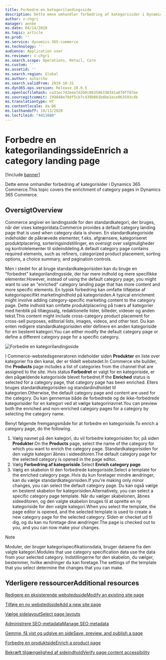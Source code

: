 ```yaml
---
title: Forbedre en kategorilandingsside
description: Dette emne omhandler forbedring af kategorisider i Dynamics 365 Commerce.
author: v-chgri
manager: annbe
ms.date: 04/14/2020
ms.topic: article
ms.prod: ''
ms.service: dynamics-365-commerce
ms.technology: ''
audience: Application user
ms.reviewer: v-chgri
ms.search.scope: Operations, Retail, Core
ms.custom: ''
ms.assetid: ''
ms.search.region: Global
ms.author: asharchw
ms.search.validFrom: 2019-10-31
ms.dyn365.ops.version: Release 10.0.5
ms.openlocfilehash: ca31ec7d2eee7d2b0c863506338341a870ff07ee
ms.sourcegitcommit: 199848e78df5cb7c439b001bdbe1ece963593cdb
ms.translationtype: HT
ms.contentlocale: da-DK
ms.lasthandoff: 10/13/2020
ms.locfileid: "4411080"
---
```

# <a name="enrich-a-category-landing-page"></a><span data-ttu-id="47001-103">Forbedre en kategorilandingsside</span><span class="sxs-lookup"><span data-stu-id="47001-103">Enrich a category landing page</span></span>


[!include [banner](includes/banner.md)]

<span data-ttu-id="47001-104">Dette emne omhandler forbedring af kategorisider i Dynamics 365 Commerce.</span><span class="sxs-lookup"><span data-stu-id="47001-104">This topic covers the enrichment of category pages in Dynamics 365 Commerce.</span></span>

## <a name="overview"></a><span data-ttu-id="47001-105">Oversigt</span><span class="sxs-lookup"><span data-stu-id="47001-105">Overview</span></span>

<span data-ttu-id="47001-106">Commerce angiver en landingsside for den standardkategori, der bruges, når der vises kategoridata.</span><span class="sxs-lookup"><span data-stu-id="47001-106">Commerce provides a default category landing page that is used when category data is shown.</span></span> <span data-ttu-id="47001-107">En standardkategoriside indeholder de påkrævede elementer, f.eks. afgrænsere, kategoriseret produktplacering, sorteringsindstillinger, en oversigt over valgmuligheder og kontrolelementer til sideinddeling.</span><span class="sxs-lookup"><span data-stu-id="47001-107">A default category page contains required elements, such as refiners, categorized product placement, sorting options, a choice summary, and pagination controls.</span></span> 

<span data-ttu-id="47001-108">Men i stedet for at bruge standardkategorisiden kan du bruge en "forbedret" kategorilandingsside, der har mere indhold og mere specifikke elementer.</span><span class="sxs-lookup"><span data-stu-id="47001-108">However, instead of using the default category page, you might want to use an "enriched" category landing page that has more content and more specific elements.</span></span> <span data-ttu-id="47001-109">En typisk forbedring kan omfatte tilføjelse af kategorispecifikt marketingindhold på kategorisiden.</span><span class="sxs-lookup"><span data-stu-id="47001-109">A typical enrichment might involve adding category-specific marketing content to the category page.</span></span> <span data-ttu-id="47001-110">Dette indhold kan omfatte produktplacering på tværs af kategorier med henblik på tillægssalg, redaktionelle lister, billeder, videoer og anden tekst.</span><span class="sxs-lookup"><span data-stu-id="47001-110">This content might include cross-category product placement for cross-sell purposes, editorial lists, images, videos, and other text.</span></span> <span data-ttu-id="47001-111">Du kan enten redigere standardkategorisiden eller definere en anden kategoriside for en bestemt kategori.</span><span class="sxs-lookup"><span data-stu-id="47001-111">You can either modify the default category page or define a different category page for a specific category.</span></span>

![Forbedre en kategorilandingsside](./media/CategoryLandingPages.png)

<span data-ttu-id="47001-113">I Commerce-webstedsgeneratoren indeholder siden **Produkter** en liste over kategorier fra den kanal, der er tildelt webstedet.</span><span class="sxs-lookup"><span data-stu-id="47001-113">In Commerce site builder, the **Products** page includes a list of categories from the channel that are assigned to the site.</span></span> <span data-ttu-id="47001-114">Hvis status **Forbedret** er valgt for en kategoriside, er den pågældende kategoriside blevet forbedret.</span><span class="sxs-lookup"><span data-stu-id="47001-114">If the **Enriched** status is selected for a category page, that category page has been enriched.</span></span> <span data-ttu-id="47001-115">Ellers bruges standardkategorisiden og standardindholdet til kategorien.</span><span class="sxs-lookup"><span data-stu-id="47001-115">Otherwise, the default category page and content are used for the category.</span></span> <span data-ttu-id="47001-116">Du kan gennemse både de forbedrede og de ikke-forbedrede kategorisider for en kategori ved at vælge kategorinavnet.</span><span class="sxs-lookup"><span data-stu-id="47001-116">You can preview both the enriched and non-enriched category pages for a category by selecting the category name.</span></span>

<span data-ttu-id="47001-117">Benyt følgende fremgangsmåde for at forbedre en kategoriside.</span><span class="sxs-lookup"><span data-stu-id="47001-117">To enrich a category page, do the following.</span></span>

1. <span data-ttu-id="47001-118">Vælg navnet på den kategori, du vil forbedre kategorisiden for, på siden **Produkter**.</span><span class="sxs-lookup"><span data-stu-id="47001-118">On the **Products** page, select the name of the category for which you want to enrich the category page.</span></span> <span data-ttu-id="47001-119">Standardkategorisiden for den valgte kategori åbnes i sideeditoren.</span><span class="sxs-lookup"><span data-stu-id="47001-119">The default category page for the selected category is opened in the page editor.</span></span>
2. <span data-ttu-id="47001-120">Vælg **Forbedring af kategoriside**.</span><span class="sxs-lookup"><span data-stu-id="47001-120">Select **Enrich category page**.</span></span>
3. <span data-ttu-id="47001-121">Vælg en skabelon til den forbedrede kategoriside.</span><span class="sxs-lookup"><span data-stu-id="47001-121">Select a template for the enriched category page.</span></span> <span data-ttu-id="47001-122">Hvis du kun foretager mindre ændringer, kan du vælge standardkategorisiden.</span><span class="sxs-lookup"><span data-stu-id="47001-122">If you're making only minor changes, you can select the default category page.</span></span> <span data-ttu-id="47001-123">Du kan også vælge en bestemt skabelon for kategorisiden.</span><span class="sxs-lookup"><span data-stu-id="47001-123">Alternatively, you can select a specific category page template.</span></span> <span data-ttu-id="47001-124">Når du vælger skabelonen, åbnes sideeditoren, og den valgte skabelon bruges til at oprette en ny kategoriside for den valgte kategori.</span><span class="sxs-lookup"><span data-stu-id="47001-124">When you select the template, the page editor is opened, and the selected template is used to create a new category page for the selected category.</span></span> <span data-ttu-id="47001-125">Siden er checket ud til dig, og du kan nu foretage dine ændringer.</span><span class="sxs-lookup"><span data-stu-id="47001-125">The page is checked out to you, and you can now make your changes.</span></span>

> [!NOTE]
> <span data-ttu-id="47001-126">Moduler, der bruger kategorispecifikationsdata, bruger dataene fra den valgte kategori.</span><span class="sxs-lookup"><span data-stu-id="47001-126">Modules that use category specification data use the data from your selected category.</span></span> <span data-ttu-id="47001-127">Indstillingerne for den skabelon, du vælger, bestemmer, hvilke ændringer du kan foretage.</span><span class="sxs-lookup"><span data-stu-id="47001-127">The settings of the template that you select determine the changes that you can make.</span></span>

## <a name="additional-resources"></a><span data-ttu-id="47001-128">Yderligere ressourcer</span><span class="sxs-lookup"><span data-stu-id="47001-128">Additional resources</span></span>

[<span data-ttu-id="47001-129">Redigere en eksisterende webstedsside</span><span class="sxs-lookup"><span data-stu-id="47001-129">Modify an existing site page</span></span>](modify-existing-page.md)

[<span data-ttu-id="47001-130">Tilføje en ny webstedsside</span><span class="sxs-lookup"><span data-stu-id="47001-130">Add a new site page</span></span>](add-new-page.md)

[<span data-ttu-id="47001-131">Vælge sidelayout</span><span class="sxs-lookup"><span data-stu-id="47001-131">Select page layouts</span></span>](select-page-layouts.md)

[<span data-ttu-id="47001-132">Administrere SEO-metadata</span><span class="sxs-lookup"><span data-stu-id="47001-132">Manage SEO metadata</span></span>](manage-seo-metadata.md)

[<span data-ttu-id="47001-133">Gemme, få vist og udgive en side</span><span class="sxs-lookup"><span data-stu-id="47001-133">Save, preview, and publish a page</span></span>](save-preview-publish-page.md)

[<span data-ttu-id="47001-134">Forbedre en produktside</span><span class="sxs-lookup"><span data-stu-id="47001-134">Enrich a product page</span></span>](enrich-product-page.md)

[<span data-ttu-id="47001-135">Bekræft tilgængelighed af sideindhold</span><span class="sxs-lookup"><span data-stu-id="47001-135">Verify page content accessibility</span></span>](verify-accessibility.md)

